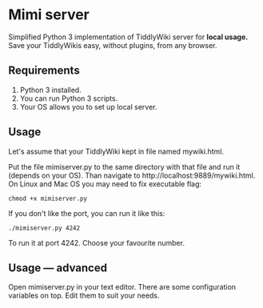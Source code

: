 Mimi server
===========

Simplified Python 3 implementation of TiddlyWiki server for __local usage.__ Save your TiddlyWikis easy, without plugins, from any browser.

Requirements
------------
1. Python 3 installed.
2. You can run Python 3 scripts.
3. Your OS allows you to set up local server.

Usage
-----

Let's assume that your TiddlyWiki kept in file named mywiki.html. 

Put the file mimiserver.py to the same directory with that file and run it (depends on your OS). Than navigate to http://localhost:9889/mywiki.html. On Linux and Mac OS you may need to fix executable flag:

    chmod +x mimiserver.py

If you don't like the port, you can run it like this:

    ./mimiserver.py 4242

 To run it at port 4242. Choose your favourite number.

Usage — advanced
----------------

Open mimiserver.py in your text editor. There are some configuration variables on top. Edit them to suit your needs. 

